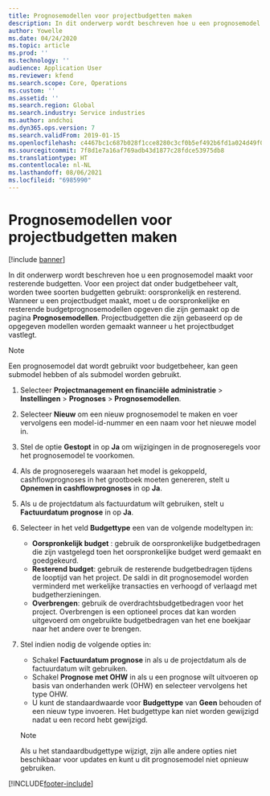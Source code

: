 ```yaml
---
title: Prognosemodellen voor projectbudgetten maken
description: In dit onderwerp wordt beschreven hoe u een prognosemodel maakt voor resterende budgetten.
author: Yowelle
ms.date: 04/24/2020
ms.topic: article
ms.prod: ''
ms.technology: ''
audience: Application User
ms.reviewer: kfend
ms.search.scope: Core, Operations
ms.custom: ''
ms.assetid: ''
ms.search.region: Global
ms.search.industry: Service industries
ms.author: andchoi
ms.dyn365.ops.version: 7
ms.search.validFrom: 2019-01-15
ms.openlocfilehash: c4467bc1c687b028f1cce8280c3cf0b5ef492b6fd1a024d49f001ce5ff8a34cb
ms.sourcegitcommit: 7f8d1e7a16af769adb43d1877c28fdce53975db8
ms.translationtype: HT
ms.contentlocale: nl-NL
ms.lasthandoff: 08/06/2021
ms.locfileid: "6985990"
---
```

# <a name="create-forecast-models-for-project-budgets"></a>Prognosemodellen voor projectbudgetten maken 

[!include [banner](../includes/banner.md)]

In dit onderwerp wordt beschreven hoe u een prognosemodel maakt voor resterende budgetten. Voor een project dat onder budgetbeheer valt, worden twee soorten budgetten gebruikt: oorspronkelijk en resterend. Wanneer u een projectbudget maakt, moet u de oorspronkelijke en resterende budgetprognosemodellen opgeven die zijn gemaakt op de pagina **Prognosemodellen**. Projectbudgetten die zijn gebaseerd op de opgegeven modellen worden gemaakt wanneer u het projectbudget vastlegt.

> [!NOTE]
> Een prognosemodel dat wordt gebruikt voor budgetbeheer, kan geen submodel hebben of als submodel worden gebruikt.

1. Selecteer **Projectmanagement en financiële administratie** > **Instellingen** > **Prognoses**  > **Prognosemodellen**.
2. Selecteer **Nieuw** om een nieuw prognosemodel te maken en voer vervolgens een model-id-nummer en een naam voor het nieuwe model in. 
3. Stel de optie **Gestopt** in op **Ja** om wijzigingen in de prognoseregels voor het prognosemodel te voorkomen. 
4. Als de prognoseregels waaraan het model is gekoppeld, cashflowprognoses in het grootboek moeten genereren, stelt u **Opnemen in cashflowprognoses** in op **Ja**. 
5. Als u de projectdatum als factuurdatum wilt gebruiken, stelt u **Factuurdatum prognose** in op **Ja**. 
6. Selecteer in het veld **Budgettype** een van de volgende modeltypen in:

   - **Oorspronkelijk budget** : gebruik de oorspronkelijke budgetbedragen die zijn vastgelegd toen het oorspronkelijke budget werd gemaakt en goedgekeurd.
   - **Resterend budget**: gebruik de resterende budgetbedragen tijdens de looptijd van het project. De saldi in dit prognosemodel worden verminderd met werkelijke transacties en verhoogd of verlaagd met budgetherzieningen.
   - **Overbrengen**: gebruik de overdrachtsbudgetbedragen voor het project. Overbrengen is een optioneel proces dat kan worden uitgevoerd om ongebruikte budgetbedragen van het ene boekjaar naar het andere over te brengen.

7. Stel indien nodig de volgende opties in:

   - Schakel **Factuurdatum prognose** in als u de projectdatum als de factuurdatum wilt gebruiken.
   - Schakel **Prognose met OHW** in als u een prognose wilt uitvoeren op basis van onderhanden werk (OHW) en selecteer vervolgens het type OHW. 
   - U kunt de standaardwaarde voor **Budgettype** van **Geen** behouden of een nieuw type invoeren. Het budgettype kan niet worden gewijzigd nadat u een record hebt gewijzigd.     
    > [!NOTE]
    > Als u het standaardbudgettype wijzigt, zijn alle andere opties niet beschikbaar voor updates en kunt u dit prognosemodel niet opnieuw gebruiken. 
   


 



[!INCLUDE[footer-include](../includes/footer-banner.md)]
